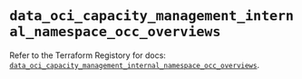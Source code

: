 # `data_oci_capacity_management_internal_namespace_occ_overviews`

Refer to the Terraform Registory for docs: [`data_oci_capacity_management_internal_namespace_occ_overviews`](https://registry.terraform.io/providers/oracle/oci/6.18.0/docs/data-sources/capacity_management_internal_namespace_occ_overviews).
